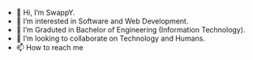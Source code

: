 - 👋 Hi, I’m SwappY.
- 👀 I’m interested in Software and Web Development.
- 🌱 I’m Graduted in Bachelor of Engineering (Information Technology).
- 💞️ I’m looking to collaborate on Technology and Humans.
- 📫 How to reach me 

<!---
BaD-SwappY/BaD-SwappY is a ✨ special ✨ repository because its `README.md` (this file) appears on your GitHub profile.
You can click the Preview link to take a look at your changes.
--->
